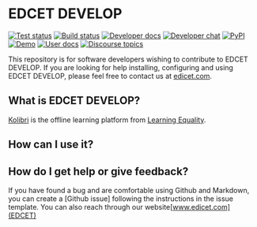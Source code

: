 
# EDCET DEVELOP

[![Test status](https://img.shields.io/travis/learningequality/kolibri/develop.svg?label=tests)](https://travis-ci.org/learningequality/kolibri)
[![Build status](https://img.shields.io/buildkite/d84228011571e7dddb0a560f0358979c8a385173b4f58a11f8/develop.svg)](https://buildkite.com/learningequality/kolibri)
[![Developer docs](https://img.shields.io/badge/docs-dev-blue.svg)](http://kolibri-dev.readthedocs.org/en/develop/)
[![Developer chat](https://img.shields.io/badge/chat-dev-blue.svg)](http://webchat.freenode.net?channels=%23kolibri)
[![PyPI](https://img.shields.io/pypi/v/kolibri.svg?color=blue)](https://pypi.org/project/kolibri/)
[![Demo](https://img.shields.io/badge/demo-online-blue.svg)](http://kolibridemo.learningequality.org/)
[![User docs](https://img.shields.io/badge/docs-user-blue.svg)](http://kolibri.readthedocs.org/en/latest/)
[![Discourse topics](https://img.shields.io/discourse/https/community.learningequality.org/topics.svg?color=blue)](https://community.learningequality.org/)

This repository is for software developers wishing to contribute to EDCET DEVELOP. If you are looking for help installing, configuring and using EDCET DEVELOP, please feel free to contact us at [edicet.com](EDCET).


## What is EDCET DEVELOP?

[Kolibri](https://learningequality.org/kolibri/) is the offline learning platform
from [Learning Equality](https://learningequality.org/).


## How can I use it?


## How do I get help or give feedback?

If you have found a bug and are comfortable using Github and Markdown, you can create a [Github issue] following the instructions in the issue template.
You can also reach through our website[www.edicet.com](EDCET)

